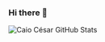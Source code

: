 ### Hi there 👋

![Caio César GitHub Stats](https://github-readme-stats.vercel.app/api?username=caiobent&theme=dark&show_icons=true)


